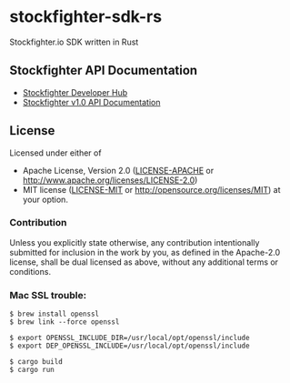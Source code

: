 # stockfighter-sdk-rs

Stockfighter.io SDK written in Rust

## Stockfighter API Documentation

 * [Stockfighter Developer Hub](https://starfighter.readme.io/)
 * [Stockfighter v1.0 API Documentation](https://starfighter.readme.io/v1.0/docs)

## License

Licensed under either of
 * Apache License, Version 2.0 ([LICENSE-APACHE](LICENSE-APACHE) or http://www.apache.org/licenses/LICENSE-2.0)
 * MIT license ([LICENSE-MIT](LICENSE-MIT) or http://opensource.org/licenses/MIT)
at your option.

### Contribution

Unless you explicitly state otherwise, any contribution intentionally submitted
for inclusion in the work by you, as defined in the Apache-2.0 license, shall be dual licensed as above, without any
additional terms or conditions.

### Mac SSL trouble:
```
$ brew install openssl
$ brew link --force openssl

$ export OPENSSL_INCLUDE_DIR=/usr/local/opt/openssl/include 
$ export DEP_OPENSSL_INCLUDE=/usr/local/opt/openssl/include

$ cargo build
$ cargo run
```

